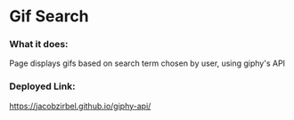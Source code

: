 # Gif Search

### What it does:
Page displays gifs based on search term chosen by user, using giphy's API

### Deployed Link:
https://jacobzirbel.github.io/giphy-api/
